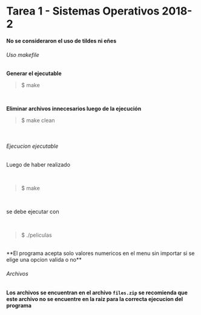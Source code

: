 # Tarea 1 - Sistemas Operativos 2018-2

**No se consideraron el uso de tildes ni eñes** <br/>

###### Uso makefile


**Generar el ejecutable**<br/>

> $ make

<br/>

**Eliminar archivos innecesarios luego de la ejecución**<br/>

> $ make clean

<br/>

###### Ejecucion ejecutable 

Luego de haber realizado 

<br/>

> $ make

<br/>

se debe ejecutar con 

<br/>

> $ ./peliculas

<br/>
**El programa acepta solo valores numericos en el menu sin importar si se elige una opcion valida o no**
<br/>

###### Archivos

**Los archivos se encuentran en el archivo ```files.zip``` se recomienda que este archivo no se encuentre en la raiz para la correcta ejecucion del programa**
<br/>

